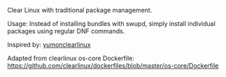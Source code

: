 Clear Linux with traditional package management.

Usage: Instead of installing bundles with swupd, simply install individual packages using regular DNF commands.

Inspired by: [yumonclearlinux](https://github.com/sirredbeard/yumonclearlinux)

Adapted from clearlinux os-core Dockerfile: https://github.com/clearlinux/dockerfiles/blob/master/os-core/Dockerfile
